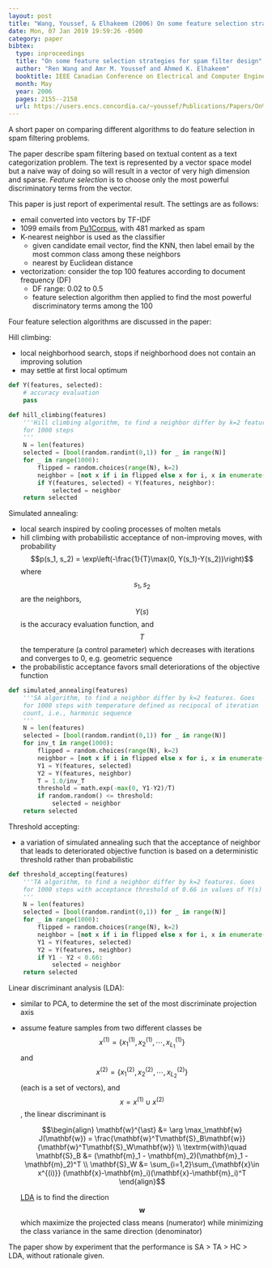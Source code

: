 ```yaml
---
layout: post
title: "Wang, Youssef, & Elhakeem (2006) On some feature selection strategies for spam filter design"
date: Mon, 07 Jan 2019 19:59:26 -0500
category: paper
bibtex:
  type: inproceedings
  title: "On some feature selection strategies for spam filter design"
  author: "Ren Wang and Amr M. Youssef and Ahmed K. Elhakeem"
  booktitle: IEEE Canadian Conference on Electrical and Computer Engineering
  month: May
  year: 2006
  pages: 2155--2158
  url: https://users.encs.concordia.ca/~youssef/Publications/Papers/On%20Some%20Feature%20Selection%20Strategies%20for%20Spam%20Filter%20Design.pdf
---
```


A short paper on comparing different algorithms to do feature selection in spam
filtering problems.

The paper describe spam filtering based on textual content as a text
categorization problem. The text is represented by a vector space model but a
naive way of doing so will result in a vector of very high dimension and
sparse. *Feature selection* is to choose only the most powerful discriminatory
terms from the vector.

This paper is just report of experimental result. The settings are as follows:
- email converted into vectors by TF-IDF
- 1099 emails from [Pu1Corpus](http://iit.demokritos.gr/skel/i-onfig/downloads),
  with 481 marked as spam
- K-nearest neighbor is used as the classifier
  - given candidate email vector, find the KNN, then label email by the most
    common class among these neighbors
  - nearest by Euclidean distance
- vectorization: consider the top 100 features according to document frequency (DF)
   - DF range: 0.02 to 0.5
   - feature selection algorithm then applied to find the most powerful
     discriminatory terms among the 100

Four feature selection algorithms are discussed in the paper:

Hill climbing:
- local neighborhood search, stops if neighborhood does not contain an improving solution
- may settle at first local optimum

```python
def Y(features, selected):
    # accuracy evaluation
    pass

def hill_climbing(features)
	'''Hill climbing algorithm, to find a neighbor differ by k=2 features. Goes
	for 1000 steps
	'''
    N = len(features)
    selected = [bool(random.randint(0,1)) for _ in range(N)]
	for _ in range(1000):
	    flipped = random.choices(range(N), k=2)
	    neighbor = [not x if i in flipped else x for i, x in enumerate(selected)]
	    if Y(features, selected) < Y(features, neighbor):
		    selected = neighbor
	return selected
```

Simulated annealing:
- local search inspired by cooling processes of molten metals
- hill climbing with probabilistic acceptance of non-improving moves, with probability
  $$p(s_1, s_2) = \exp\left(-\frac{1}{T}\max(0, Y(s_1)-Y(s_2))\right)$$
  where $$s_1,s_2$$ are the neighbors, $$Y(s)$$ is the accuracy evaluation
  function, and $$T$$ the temperature (a control parameter) which decreases
  with iterations and converges to 0, e.g. geometric sequence
- the probabilistic acceptance favors small deteriorations of the objective function

```python
def simulated_annealing(features)
	'''SA algorithm, to find a neighbor differ by k=2 features. Goes
	for 1000 steps with temperature defined as recipocal of iteration
	count, i.e., harmonic sequence
	'''
    N = len(features)
    selected = [bool(random.randint(0,1)) for _ in range(N)]
	for inv_t in range(1000):
	    flipped = random.choices(range(N), k=2)
	    neighbor = [not x if i in flipped else x for i, x in enumerate(selected)]
		Y1 = Y(features, selected)
		Y2 = Y(features, neighbor)
        T = 1.0/inv_T
		threshold = math.exp(-max(0, Y1-Y2)/T)
		if random.random() <= threshold:
		    selected = neighbor
	return selected
```

Threshold accepting:
- a variation of simulated annealing such that the acceptance of neighbor
  that leads to deteriorated objective function is based on a deterministic
  threshold rather than probabilistic

```python
def threshold_accepting(features)
	'''TA algorithm, to find a neighbor differ by k=2 features. Goes
	for 1000 steps with acceptance threshold of 0.66 in values of Y(s)
	'''
    N = len(features)
    selected = [bool(random.randint(0,1)) for _ in range(N)]
	for _ in range(1000):
	    flipped = random.choices(range(N), k=2)
	    neighbor = [not x if i in flipped else x for i, x in enumerate(selected)]
		Y1 = Y(features, selected)
		Y2 = Y(features, neighbor)
		if Y1 - Y2 < 0.66:
		    selected = neighbor
	return selected
```

Linear discriminant analysis (LDA):
- similar to PCA, to determine the set of the most discriminate projection axis
- assume feature samples from two different classes be
  $$x^{(1)} = \{x^{(1)}_1, x^{(1)}_2, \cdots, x^{(1)}_{L_1}\}$$ and
  $$x^{(2)} = \{x^{(2)}_1, x^{(2)}_2, \cdots, x^{(2)}_{L_2}\}$$ (each is a
  set of vectors), and $$x = x^{(1)}\cup x^{(2)}$$, the linear discriminant is

  $$\begin{align}
  \mathbf{w}^{\ast}
  &= \arg \max_\mathbf{w} J(\mathbf{w})
  = \frac{\mathbf{w}^T\mathbf{S}_B\mathbf{w}}{\mathbf{w}^T\mathbf{S}_W\mathbf{w}} \\
  \textrm{with}\quad
  \mathbf{S}_B &= (\mathbf{m}_1 - \mathbf{m}_2)(\mathbf{m}_1 - \mathbf{m}_2)^T \\
  \mathbf{S}_W &= \sum_{i=1,2}\sum_{\mathbf{x}\in x^{(i)}} (\mathbf{x}-\mathbf{m}_i)(\mathbf{x}-\mathbf{m}_i)^T
  \end{align}$$

  [LDA](https://en.wikipedia.org/wiki/Linear_discriminant_analysis) is to find
  the direction $$\mathbf{w}$$ which maximize the projected class means
  (numerator) while minimizing the class variance in the same direction
  (denominator)

The paper show by experiment that the performance is SA > TA > HC > LDA,
without rationale given.


